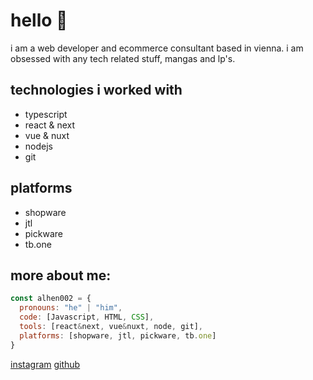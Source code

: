  # hello 👋

 i am a web developer and ecommerce consultant based in vienna. i am obsessed with any tech related stuff, mangas and lp's.

 ## technologies i worked with

 - typescript
 - react & next
 - vue & nuxt
 - nodejs
 - git

## platforms

- shopware
- jtl
- pickware
- tb.one
  
## more about me:

```javascript
const alhen002 = {
  pronouns: "he" | "him",
  code: [Javascript, HTML, CSS],
  tools: [react&next, vue&nuxt, node, git],
  platforms: [shopware, jtl, pickware, tb.one]
}
```

 

 [instagram](https://www.instagram.com/alhen002)
 [github](https://www.github.com/alhen002)
 
